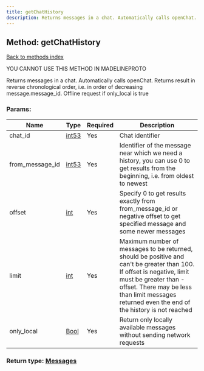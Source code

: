 ```yaml
---
title: getChatHistory
description: Returns messages in a chat. Automatically calls openChat. Returns result in reverse chronological order, i.e. in order of decreasing message.message_id. Offline request if only_local is true
---
```

## Method: getChatHistory  
[Back to methods index](index.md)


YOU CANNOT USE THIS METHOD IN MADELINEPROTO


Returns messages in a chat. Automatically calls openChat. Returns result in reverse chronological order, i.e. in order of decreasing message.message_id. Offline request if only_local is true

### Params:

| Name     |    Type       | Required | Description |
|----------|---------------|----------|-------------|
|chat\_id|[int53](../types/int53.md) | Yes|Chat identifier|
|from\_message\_id|[int53](../types/int53.md) | Yes|Identifier of the message near which we need a history, you can use 0 to get results from the beginning, i.e. from oldest to newest|
|offset|[int](../types/int.md) | Yes|Specify 0 to get results exactly from from_message_id or negative offset to get specified message and some newer messages|
|limit|[int](../types/int.md) | Yes|Maximum number of messages to be returned, should be positive and can't be greater than 100. If offset is negative, limit must be greater than -offset. There may be less than limit messages returned even the end of the history is not reached|
|only\_local|[Bool](../types/Bool.md) | Yes|Return only locally available messages without sending network requests|


### Return type: [Messages](../types/Messages.md)

